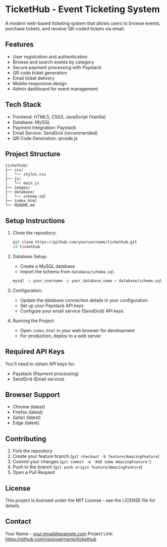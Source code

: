 # TicketHub - Event Ticketing System

A modern web-based ticketing system that allows users to browse events, purchase tickets, and receive QR-coded tickets via email.

## Features

- User registration and authentication
- Browse and search events by category
- Secure payment processing with Paystack
- QR code ticket generation
- Email ticket delivery
- Mobile-responsive design
- Admin dashboard for event management

## Tech Stack

- Frontend: HTML5, CSS3, JavaScript (Vanilla)
- Database: MySQL
- Payment Integration: Paystack
- Email Service: SendGrid (recommended)
- QR Code Generation: qrcode.js

## Project Structure

```
tickethub/
├── css/
│   └── styles.css
├── js/
│   └── main.js
├── images/
├── database/
│   └── schema.sql
├── index.html
└── README.md
```

## Setup Instructions

1. Clone the repository:
   ```bash
   git clone https://github.com/yourusername/tickethub.git
   cd tickethub
   ```

2. Database Setup:
   - Create a MySQL database
   - Import the schema from `database/schema.sql`
   ```bash
   mysql -u your_username -p your_database_name < database/schema.sql
   ```

3. Configuration:
   - Update the database connection details in your configuration
   - Set up your Paystack API keys
   - Configure your email service (SendGrid) API keys

4. Running the Project:
   - Open `index.html` in your web browser for development
   - For production, deploy to a web server

## Required API Keys

You'll need to obtain API keys for:
- Paystack (Payment processing)
- SendGrid (Email service)

## Browser Support

- Chrome (latest)
- Firefox (latest)
- Safari (latest)
- Edge (latest)

## Contributing

1. Fork the repository
2. Create your feature branch (`git checkout -b feature/AmazingFeature`)
3. Commit your changes (`git commit -m 'Add some AmazingFeature'`)
4. Push to the branch (`git push origin feature/AmazingFeature`)
5. Open a Pull Request

## License

This project is licensed under the MIT License - see the LICENSE file for details.

## Contact

Your Name - your.email@example.com
Project Link: https://github.com/yourusername/tickethub 